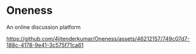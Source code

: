 # Oneness
An online discussion platform

https://github.com/4jitenderkumar/Oneness/assets/46212157/749c07d7-188c-4178-9e41-3c575f71ca61

